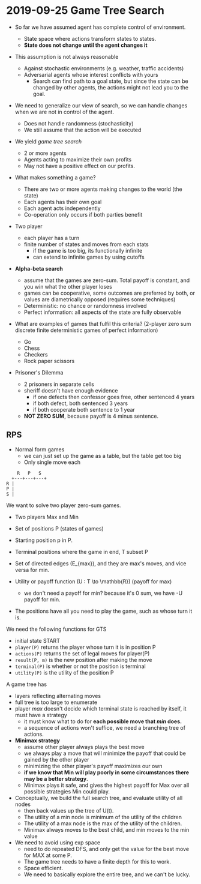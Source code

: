 # 2019-09-25 Game Tree Search

* So far we have assumed agent has complete control of environment.
  * State space where actions transform states to states.
  * **State does not change until the agent changes it**
* This assumption is not always reasonable
  * Against stochastic environments (e.g. weather, traffic accidents)
  * Adversarial agents whose interest conflicts with yours
    * Search can find path to a goal state, but since the state can be changed by other agents, the actions might not lead you to the goal.

* We need to generalize our view of search, so we can handle changes when we are not in control of the agent.
  * Does not handle randomness (stochasticity)
  * We still assume that the action will be executed
* We yield *game tree search*
  * 2 or more agents
  * Agents acting to maximize their own profits
  * May not have a positive effect on our profits.
  
* What makes something a game?
  * There are two or more agents making changes to the world (the state)
  * Each agents has their own goal
  * Each agent acts independently
  * Co-operation only occurs if both parties benefit
* Two player
  * each player has a turn
  * finite number of states and moves from each stats
    * if the game is too big, its functionally infinite
    * can extend to infinite games by using cutoffs
* **Alpha-beta search**
  * assume that the games are zero-sum. Total payoff is constant, and you win what the other player loses
  * games can be cooperative, some outcomes are preferred by both, or values are diametrically opposed (requires some techniques)
  * Deterministic: no chance or randomness involved
  * Perfect information: all aspects of the state are fully observable

* What are examples of games that fulfil this criteria? (2-player zero sum discrete finite deterministic games of perfect information)
  * Go
  * Chess
  * Checkers
  * Rock paper scissors
* Prisoner's Dilemma
    * 2 prisoners in separate cells
    * sheriff doesn't have enough evidence
      * if one defects then confessor goes free, other sentenced 4 years
      * if both defect, both sentenced 3 years
      * if both cooperate both sentence to 1 year
    * **NOT ZERO SUM**, because payoff is 4 minus sentence.

## RPS
* Normal form games
  * we can just set up the game as a table, but the table get too big
  * Only single move each
```
    R   P   S
  +---+---+---+
R | 
P |
S |
```

We want to solve two player zero-sum games.
* Two players Max and Min
* Set of positions P (states of games)
* Starting position p in P.
* Terminal positions where the game in end, T subset P
* Set of directed edges \(E_{max}\), and they are max's moves, and vice versa for min.
* Utility or payoff function \(U : T \to \mathbb{R}\) (payoff for max)
  * we don't need a payoff for min? because it's 0 sum, we have -U payoff for min.
  
* The positions have all you need to play the game, such as whose turn it is.

We need the following functions for GTS
  * initial state START
  * `player(P)` returns the player whose turn it is in position P
  * `actions(P)` returns the set of legal moves for player(P)
  * `result(P, m)` is the new position after making the move
  * `terminal(P)` is whether or not the position is terminal
  * `utility(P)` is the utility of the position P

A game tree has
  * layers reflecting alternating moves
  * full tree is too large to enumerate
  * player *max* doesn't decide which terminal state is reached by itself, it must have a strategy
    * it must know what to do for **each possible move that *min* does.**
    * a sequence of actions won't suffice, we need a branching tree of actions.
* **Minimax strategy**
  * assume other player always plays the best move
  * we always play a move that will minimize the payoff that could be gained by the other player
  * minimizing the other player's payoff maximizes our own
  * **if we know that Min will play poorly in some circumstances there may be a better strategy**.
  * Minimax plays it safe, and gives the highest payoff for Max over all possible strategies Min could play.
* Conceptually, we build the full search tree, and evaluate utility of all nodes
  * then back values up the tree of U(t).
  * The utility of a min node is minimum of the utility of the children
  * The utility of a max node is the max of the utility of the children.
  * Minimax always moves to the best child, and min moves to the min value
* We need to avoid using exp space
  * need to do repeated DFS, and only get the value for the best move for MAX at some P.
  * The game tree needs to have a finite depth for this to work.
  * Space efficient.
  * We need to basically explore the entire tree, and we can't be lucky.